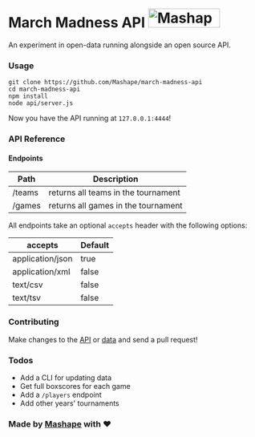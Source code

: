 # March Madness API <a href="https://www.mashape.com/community/march-madness?&amp;utm_campaign=mashape5-embed&amp;utm_medium=button&amp;utm_source=march-madness&amp;utm_content=anchorlink&amp;utm_term=icon-dark"><img alt="Mashape" src="https://d1g84eaw0qjo7s.cloudfront.net/images/badges/badge-icon-dark-6460f8cc.png" height="38" width="143"></a>

An experiment in open-data running alongside an open source API. 

### Usage

```
git clone https://github.com/Mashape/march-madness-api
cd march-madness-api
npm install
node api/server.js
``` 

Now you have the API running at `127.0.0.1:4444`!

### API Reference

#### Endpoints

| Path              | Description                                             |
| ----------------- |-------------------------------------------------------- |
| /teams            | returns all teams in the tournament                     |
| /games            | returns all games in the tournament                     |

All endpoints take an optional `accepts` header with the following options: 

| accepts           | Default              |
| ----------------- |--------------------- |
| application/json  | true                 |
| application/xml   | false                |
| text/csv          | false                |
| text/tsv          | false                |

### Contributing

Make changes to the [API](/tree/master/api) or [data](/tree/master/data) and send a pull request!

### Todos

- Add a CLI for updating data
- Get full boxscores for each game
- Add a `/players` endpoint
- Add other years' tournaments

### Made by [Mashape](https://www.mashape.com/) with &hearts;
